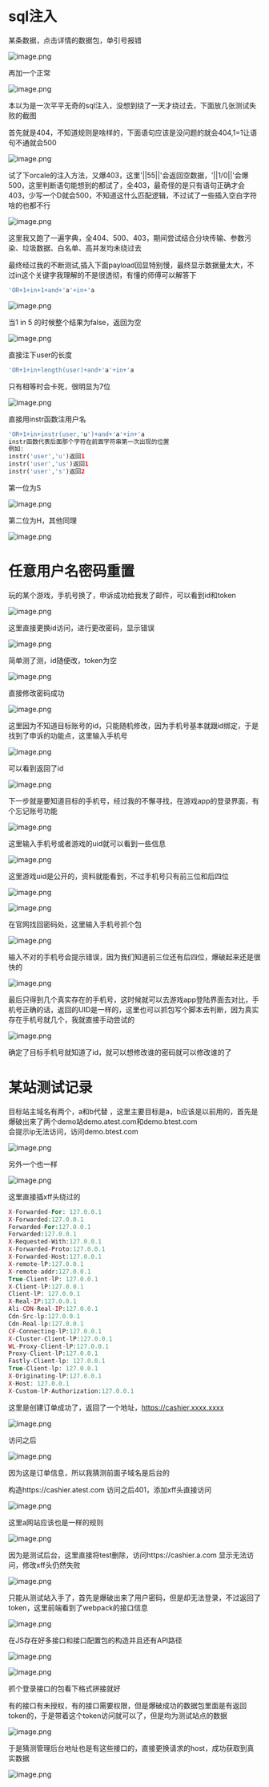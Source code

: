 sql注入
=====

某条数据，点击详情的数据包，单引号报错

![image.png](https://shs3.b.qianxin.com/attack_forum/2024/08/attach-63d1b66bc9235f6e5639d72e8824f12141a0ad3d.png)

再加一个正常

![image.png](https://shs3.b.qianxin.com/attack_forum/2024/08/attach-def4ca0b2e2fb955ae2961b1369ee1ce56ce7258.png)

本以为是一次平平无奇的sql注入，没想到绕了一天才绕过去，下面放几张测试失败的截图

首先就是404，不知道规则是啥样的，下面语句应该是没问题的就会404,1=1让语句不通就会500

![image.png](https://shs3.b.qianxin.com/attack_forum/2024/08/attach-377dd0b475c85f68f1c6e9a98a9a8004c6b81f80.png)

试了下orcale的注入方法，又爆403，这里'||55||'会返回空数据，'||1/0||'会爆500，这里判断语句能想到的都试了，全403，最奇怪的是只有语句正确才会403，少写一个D就会500，不知道这什么匹配逻辑，不过试了一些插入空白字符啥的也都不行

![image.png](https://shs3.b.qianxin.com/attack_forum/2024/08/attach-bb82cc47696fc42c92029047f8c5b2d9720b6323.png)

这里我又跑了一遍字典，全404、500、403，期间尝试结合分块传输、参数污染、垃圾数据、白名单、高并发均未绕过去

最终经过我的不断测试,插入下面payload回显特别慢，最终显示数据量太大，不过in这个关键字我理解的不是很透彻，有懂的师傅可以解答下

```php
'OR+1+in+1+and+'a'+in+'a
```

![image.png](https://shs3.b.qianxin.com/attack_forum/2024/08/attach-91df9aa9f3970ce73453e3c2f022e61a67d26fd4.png)

当1 in 5 的时候整个结果为false，返回为空

![image.png](https://shs3.b.qianxin.com/attack_forum/2024/08/attach-d96166ff5430353803a4c99c040747fe62f4905f.png)

直接注下user的长度

```php
'OR+1+in+length(user)+and+'a'+in+'a
```

只有相等时会卡死，很明显为7位

![image.png](https://shs3.b.qianxin.com/attack_forum/2024/08/attach-c06876b19fb6828d9218bcceffb4e4204fc76d73.png)

直接用instr函数注用户名

```php
'OR+1+in+instr(user,'u')+and+'a'+in+'a
instr函数代表后面那个字符在前面字符串第一次出现的位置
例如:
instr('user','u')返回1
instr('user','us')返回1
instr('user','s')返回2
```

第一位为S

![image.png](https://shs3.b.qianxin.com/attack_forum/2024/08/attach-0015401174b68eebb0ee9540b7f898064215cf46.png)

第二位为H，其他同理

![image.png](https://shs3.b.qianxin.com/attack_forum/2024/08/attach-35ada3a78babd44b60951a37ac8307099d470b54.png)

任意用户名密码重置
=========

玩的某个游戏，手机号换了，申诉成功给我发了邮件，可以看到id和token

![image.png](https://shs3.b.qianxin.com/attack_forum/2024/08/attach-2a08eb8d403c640ea7ba0d9de80ebc4d828c2426.png)

这里直接更换id访问，进行更改密码，显示错误

![image.png](https://shs3.b.qianxin.com/attack_forum/2024/08/attach-2fb4f042498f0940b23f79daad66ebf234974e8e.png)

简单测了测，id随便改，token为空

![image.png](https://shs3.b.qianxin.com/attack_forum/2024/08/attach-fa511647fbdd8366db8f76753983df0b2b8a458a.png)

直接修改密码成功

![image.png](https://shs3.b.qianxin.com/attack_forum/2024/08/attach-04dbecf0f7db7545544e62e96c595f06626f2bc5.png)

这里因为不知道目标账号的id，只能随机修改，因为手机号基本就跟id绑定，于是找到了申诉的功能点，这里输入手机号

![image.png](https://shs3.b.qianxin.com/attack_forum/2024/08/attach-0b48f4331f768a9bfa3ec326fd61e37dfa20bb14.png)

可以看到返回了id

![image.png](https://shs3.b.qianxin.com/attack_forum/2024/08/attach-5f40c69747e1ef3565bd498f9d3ab398a54ba6a8.png)

下一步就是要知道目标的手机号，经过我的不懈寻找，在游戏app的登录界面，有个忘记账号功能

![image.png](https://shs3.b.qianxin.com/attack_forum/2024/08/attach-b6c2039423b3617ad10468fafb016801afe4255b.png)

这里输入手机号或者游戏的uid就可以看到一些信息

![image.png](https://shs3.b.qianxin.com/attack_forum/2024/08/attach-76ef725fd689fdccaa3892429c14b30395408169.png)

这里游戏uid是公开的，资料就能看到，不过手机号只有前三位和后四位

![image.png](https://shs3.b.qianxin.com/attack_forum/2024/08/attach-2868b3c73127d88b5ace0d67521e20b6f92a5d58.png)

![image.png](https://shs3.b.qianxin.com/attack_forum/2024/08/attach-f757dfaa932814fbb55be9a76f0d4e6641db1e1f.png)

在官网找回密码处，这里输入手机号抓个包

![image.png](https://shs3.b.qianxin.com/attack_forum/2024/08/attach-a80a7820e5db2873e9cd8f283d4602dfbc300c44.png)

输入不对的手机号会提示错误，因为我们知道前三位还有后四位，爆破起来还是很快的

![image.png](https://shs3.b.qianxin.com/attack_forum/2024/08/attach-d142fd81354b9568544a656805fb4cb78783781c.png)

最后只得到几个真实存在的手机号，这时候就可以去游戏app登陆界面去对比，手机号正确的话，返回的UID是一样的，这里也可以抓包写个脚本去判断，因为真实存在手机号就几个，我就直接手动尝试的

![image.png](https://shs3.b.qianxin.com/attack_forum/2024/08/attach-77c7e84d017125563fd6608ab4ba4a321ad13569.png)

确定了目标手机号就知道了id，就可以想修改谁的密码就可以修改谁的了

某站测试记录
======

目标站主域名有两个，a和b代替 ，这里主要目标是a，b应该是以前用的，首先是爆破出来了两个demo站demo.atest.com和demo.btest.com  
会提示ip无法访问，访问demo.btest.com

![image.png](https://shs3.b.qianxin.com/attack_forum/2024/08/attach-dda79decca81ab1e1ad3e622ba11f9c8810143b2.png)

另外一个也一样

![image.png](https://shs3.b.qianxin.com/attack_forum/2024/08/attach-6950a70bb7a1b8127f3d7152f4a1f8b9d40e5413.png)

这里直接插xff头绕过的

```php
X-Forwarded-For: 127.0.0.1
X-Forwarded:127.0.0.1
Forwarded-For:127.0.0.1
Forwarded:127.0.0.1
X-Requested-With:127.0.0.1
X-Forwarded-Proto:127.0.0.1
X-Forwarded-Host:127.0.0.1
X-remote-lP:127.0.0.1
X-remote-addr:127.0.0.1
True-Client-lP: 127.0.0.1
X-Client-lP:127.0.0.1
Client-lP: 127.0.0.1
X-Real-IP:127.0.0.1
Ali-CDN-Real-IP:127.0.0.1
Cdn-Src-lp:127.0.0.1
Cdn-Real-lp:127.0.0.1
CF-Connecting-lP:127.0.0.1
X-Cluster-Client-lP:127.0.0.1
WL-Proxy-Client-lP:127.0.0.1
Proxy-Client-lP:127.0.0.1
Fastly-Client-lp: 127.0.0.1
True-Client-lp: 127.0.0.1
X-Originating-lP:127.0.0.1
X-Host: 127.0.0.1
X-Custom-lP-Authorization:127.0.0.1
```

这里是创建订单成功了，返回了一个地址，<https://cashier.xxxx.xxxx>

![image.png](https://shs3.b.qianxin.com/attack_forum/2024/08/attach-0dfdbf535af41ff944a5aceeb5e1a5f807051386.png)

访问之后

![image.png](https://shs3.b.qianxin.com/attack_forum/2024/08/attach-dcd2053b40050dcef3aae6615dce0aaedb402092.png)

因为这是订单信息，所以我猜测前面子域名是后台的

构造https://cashier.atest.com 访问之后401，添加xff头直接访问

![image.png](https://shs3.b.qianxin.com/attack_forum/2024/08/attach-f0105c1a68b79a5e2982f2ab7885adc1f89528ef.png)

这里a网站应该也是一样的规则

![image.png](https://shs3.b.qianxin.com/attack_forum/2024/08/attach-3911130e4076ddc75f31fbe3df7575778b2ba539.png)

因为是测试后台，这里直接将test删除，访问https://cashier.a.com 显示无法访问，修改xff头仍然失败

![image.png](https://shs3.b.qianxin.com/attack_forum/2024/08/attach-9ff2b417a0491595544f8661c1611ec83d8f53e6.png)

只能从测试站入手了，首先是爆破出来了用户密码，但是却无法登录，不过返回了token，这里前端看到了webpack的接口信息

![image.png](https://shs3.b.qianxin.com/attack_forum/2024/08/attach-f6f9f1330fc3d6d53a804f70c80897e14e2dbc4c.png)

在JS存在好多接口和接口配置包的构造并且还有API路径

![image.png](https://shs3.b.qianxin.com/attack_forum/2024/08/attach-6d2c15e4a39c8d68812fa085a0b7df0bb9543666.png)

![image.png](https://shs3.b.qianxin.com/attack_forum/2024/08/attach-2563558b72c96d359b7966e46255c27fe7820d2d.png)

抓个登录接口的包看下格式拼接就好

有的接口有未授权，有的接口需要权限，但是爆破成功的数据包里面是有返回token的，于是带着这个token访问就可以了，但是均为测试站点的数据

![image.png](https://shs3.b.qianxin.com/attack_forum/2024/08/attach-3c7bd11da51f066d30ed28e11daae9a70020fad3.png)

于是猜测管理后台地址也是有这些接口的，直接更换请求的host，成功获取到真实数据

![image.png](https://shs3.b.qianxin.com/attack_forum/2024/08/attach-b0fc773cf371db9b2c74a934435bb10f2160c366.png)